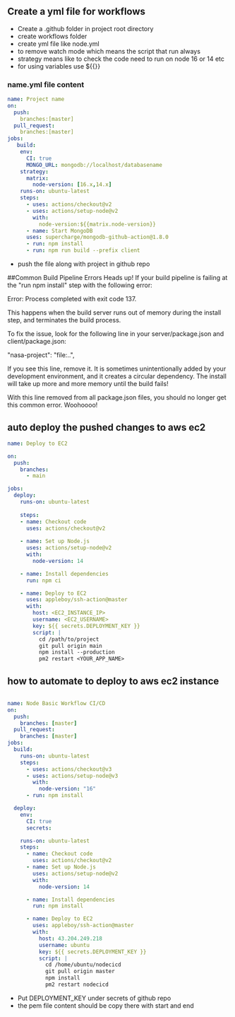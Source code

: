 ## Create a yml file for workflows


- Create a .github folder in project root directory
- create workflows folder 
- create yml file like node.yml
- to remove watch mode which means the script that run always
- strategy means like to check the code need to run on node 16 or 14 etc
- for using variables use ${{}}

### name.yml file content

```yml
name: Project name
on:
  push:
    branches:[master]
  pull_request:
    branches:[master]
jobs:
   build:
    env: 
      CI: true
      MONGO_URL: mongodb://localhost/databasename
    strategy:
      matrix:
        node-version: [16.x,14.x]
    runs-on: ubuntu-latest
    steps: 
      - uses: actions/checkout@v2
      - uses: actions/setup-node@v2
        with:
          node-version:${{matrix.node-version}}
      - name: Start MongoDB
      uses: supercharge/mongodb-github-action@1.8.0
      - run: npm install
      - run: npm run build --prefix client
```

- push the file along with project in github repo



##Common Build Pipeline Errors
Heads up! If your build pipeline is failing at the "run npm install" step with the following error:

Error: Process completed with exit code 137.

This happens when the build server runs out of memory during the install step, and terminates the build process.

To fix the issue, look for the following line in your server/package.json and client/package.json:

"nasa-project": "file:..",

If you see this line, remove it. It is sometimes unintentionally added by your development environment, and it creates a circular dependency. The install will take up more and more memory until the build fails!

With this line removed from all package.json files, you should no longer get this common error. Woohoooo!



## auto deploy the pushed changes to aws ec2 

```yml
name: Deploy to EC2

on:
  push:
    branches:
      - main

jobs:
  deploy:
    runs-on: ubuntu-latest
    
    steps:
    - name: Checkout code
      uses: actions/checkout@v2
      
    - name: Set up Node.js
      uses: actions/setup-node@v2
      with:
        node-version: 14

    - name: Install dependencies
      run: npm ci

    - name: Deploy to EC2
      uses: appleboy/ssh-action@master
      with:
        host: <EC2_INSTANCE_IP>
        username: <EC2_USERNAME>
        key: ${{ secrets.DEPLOYMENT_KEY }}
        script: |
          cd /path/to/project
          git pull origin main
          npm install --production
          pm2 restart <YOUR_APP_NAME>


```


## how to automate to deploy to aws ec2 instance

```yml

name: Node Basic Workflow CI/CD
on:
  push:
    branches: [master]
  pull_request:
    branches: [master]
jobs:
  build:
    runs-on: ubuntu-latest
    steps:
      - uses: actions/checkout@v3
      - uses: actions/setup-node@v3
        with:
          node-version: "16"
      - run: npm install

  deploy:
    env:
      CI: true
      secrets:

    runs-on: ubuntu-latest
    steps:
      - name: Checkout code
        uses: actions/checkout@v2
      - name: Set up Node.js
        uses: actions/setup-node@v2
        with:
          node-version: 14

      - name: Install dependencies
        run: npm install

      - name: Deploy to EC2
        uses: appleboy/ssh-action@master
        with:
          host: 43.204.249.218
          username: ubuntu
          key: ${{ secrets.DEPLOYMENT_KEY }}
          script: |
            cd /home/ubuntu/nodecicd
            git pull origin master
            npm install 
            pm2 restart nodecicd


```
- Put DEPLOYMENT_KEY under secrets of github repo 
- the pem file content should be copy there with start and end 

